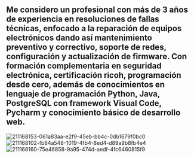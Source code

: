 Me considero un profesional con más de 3 años de experiencia en
resoluciones de fallas técnicas, enfocado a la reparación de equipos
electrónicos dando así mantenimiento preventivo y correctivo,
soporte de redes, configuración y actualización de firmware. Con
formación complementaria en seguridad electrónica, certificación
ricoh, programación desde cero, además de conocimientos en
lenguaje de programación Python, Java, PostgreSQL con framework
Visual Code, Pycharm y conocimiento básico de desarrollo web.
-------------------------------------------------------------------
![211168153-061a83aa-e2f9-45eb-bb4c-0db1679f0bc0](https://github.com/SrodriguezZ/SrodriguezZ/assets/117190423/4d571677-19df-4c57-a417-5a1ad794ba76)
![211168102-fb84a548-1019-4fb4-8ed4-d89a9b8fb4e4](https://github.com/SrodriguezZ/SrodriguezZ/assets/117190423/ba819586-9b94-42e5-8543-c4028a887d3c)
![211168160-75e46858-9a95-474d-aedf-4fc6460815f9](https://github.com/SrodriguezZ/SrodriguezZ/assets/117190423/949eb086-0e27-427f-bf3f-fb930640a59d)
